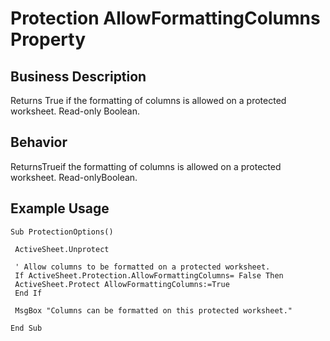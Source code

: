 # Protection AllowFormattingColumns Property

## Business Description
Returns True if the formatting of columns is allowed on a protected worksheet. Read-only Boolean.

## Behavior
ReturnsTrueif the formatting of columns is allowed on a protected worksheet. Read-onlyBoolean.

## Example Usage
```vba
Sub ProtectionOptions() 
 
 ActiveSheet.Unprotect 
 
 ' Allow columns to be formatted on a protected worksheet. 
 If ActiveSheet.Protection.AllowFormattingColumns= False Then 
 ActiveSheet.Protect AllowFormattingColumns:=True 
 End If 
 
 MsgBox "Columns can be formatted on this protected worksheet." 
 
End Sub
```